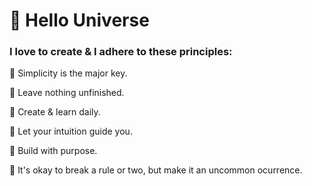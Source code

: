 # :ocean: Hello Universe

### I love to create & I adhere to these principles:

:snake: Simplicity is the major key.  

:tropical_fish: Leave nothing unfinished.  

:basketball: Create & learn daily.  

:basketball: Let your intuition guide you.  

:basketball: Build with purpose.  

:cactus: It's okay to break a rule or two, but make it an uncommon ocurrence.

